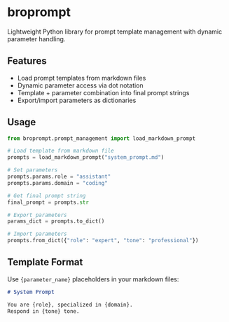 # broprompt

Lightweight Python library for prompt template management with dynamic parameter handling.

## Features

- Load prompt templates from markdown files
- Dynamic parameter access via dot notation
- Template + parameter combination into final prompt strings
- Export/import parameters as dictionaries

## Usage

```python
from broprompt.prompt_management import load_markdown_prompt

# Load template from markdown file
prompts = load_markdown_prompt("system_prompt.md")

# Set parameters
prompts.params.role = "assistant"
prompts.params.domain = "coding"

# Get final prompt string
final_prompt = prompts.str

# Export parameters
params_dict = prompts.to_dict()

# Import parameters
prompts.from_dict({"role": "expert", "tone": "professional"})
```

## Template Format

Use `{parameter_name}` placeholders in your markdown files:

```markdown
# System Prompt

You are {role}, specialized in {domain}.
Respond in {tone} tone.
```
